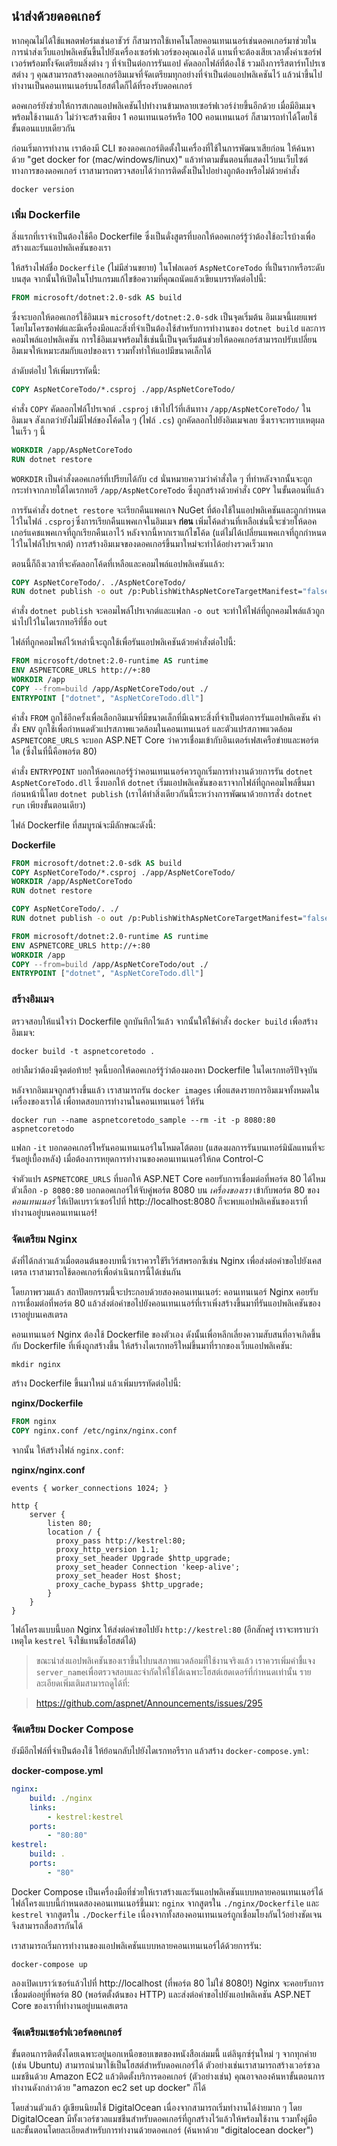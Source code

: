## นำส่งด้วยดอคเกอร์

หากคุณไม่ได้ใช้แพลตฟอร์มเช่นอาชัวร์ ก็สามารถใช้เทคโนโลยคอนเทนเนอร์เช่นดอคเกอร์มาช่วยในการนำส่งเว็บแอปพลิเคชันขึ้นไปยังเครื่องเซอร์ฟเวอร์ของคุณเองได้ แทนที่จะต้องเสียเวลาตั้งค่าเซอร์ฟเวอร์พร้อมทั้งจัดเตรียมสิ่งต่าง ๆ ที่จำเป็นต่อการรันแอป คัดลอกไฟล์ที่ต้องใช้ รวมถึงการรีสตาร์ทโปรเซสต่าง ๆ คุณสามารถสร้างดอคเกอร์อิมเมจที่จัดเตรียมทุกอย่างที่จำเป็นต่อแอปพลิเคชันไว้ แล้วนำขึ้นไปทำงานเป็นคอนเทนเนอร์บนโฮสต์ใดก็ได้ที่รองรับดอคเกอร์

ดอคเกอร์ยังช่วยให้การสเกลแอปพลิเคชันไปทำงานข้ามหลายเซอร์ฟเวอร์ง่ายขึ้นอีกด้วย เมื่อมีอิมเมจพร้อมใช้งานแล้ว ไม่ว่าจะสร้างเพียง 1 คอนเทนเนอร์หรือ 100 คอนเทนเนอร์ ก็สามารถทำได้โดยใช้ขั้นตอนแบบเดียวกัน

ก่อนเริ่มการทำงาน เราต้องมี CLI ของดอคเกอร์ติดตั้งในเครื่องที่ใช้ในการพัฒนาเสียก่อน ให้ค้นหาด้วย "get docker for (mac/windows/linux)" แล้วทำตามขั้นตอนที่แสดงไว้บนเว็บไซต์ทางการของดอคเกอร์ เราสามารถตรวจสอบได้ว่าการติดตั้งเป็นไปอย่างถูกต้องหรือไม่ด้วยคำสั่ง

```
docker version
```

### เพิ่ม Dockerfile

สิ่งแรกที่เราจำเป็นต้องใช้คือ Dockerfile ซึ่งเป็นดั่งสูตรที่บอกให้ดอคเกอร์รู้ว่าต้องใช้อะไรบ้างเพื่อสร้างและรันแอปพลิเคชันของเรา

ให้สร้างไฟล์ชื่อ `Dockerfile` (ไม่มีส่วนขยาย) ในโฟลเดอร์ `AspNetCoreTodo` ที่เป็นรากหรือระดับบนสุด จากนั้นให้เปิดในโปรแกรมแก้ไขข้อความที่คุณถนัดแล้วเขียนบรรทัดต่อไปนี้:

```dockerfile
FROM microsoft/dotnet:2.0-sdk AS build
```

ซึ่งจะบอกให้ดอคเกอร์ใช้อิมเมจ `microsoft/dotnet:2.0-sdk` เป็นจุดเริ่มต้น อิมเมจนี้เผยแพร่โดยไมโครซอฟต์และมีเครื่องมีอและสิ่งที่จำเป็นต้องใช้สำหรับการทำงานของ `dotnet build` และการคอมไพล์แอปพลิเคชัน การใช้อิมเมจพร้อมใช้เช่นนี้เป็นจุดเริ่มต้นช่วยให้ดอคเกอร์สามารถปรับเปลี่ยนอิมเมจให้เหมาะสมกับแอปของเรา รวมทั้งทำให้แอปมีขนาดเล็กได้

ลำดับต่อไป ให้เพิ่มบรรทัดนี้:

```dockerfile
COPY AspNetCoreTodo/*.csproj ./app/AspNetCoreTodo/
```

คำสั่ง `COPY` คัดลอกไฟล์โปรเจกต์ `.csproj` เข้าไปไว้ที่เส้นทาง `/app/AspNetCoreTodo/` ในอิมเมจ สังเกตว่ายังไม่มีไฟล์ของโค้ดใด ๆ (ไฟล์ `.cs`) ถูกคัดลอกไปยังอิมเมจเลย ซึ่งเราจะทราบเหตุผลในเร็ว ๆ นี้

```dockerfile
WORKDIR /app/AspNetCoreTodo
RUN dotnet restore
```

`WORKDIR` เป็นคำสั่งดอคเกอร์ที่เปรียบได้กับ `cd` นั่นหมายความว่าคำสั่งใด ๆ ที่ทำหลังจากนั้นจะถูกกระทำจากภายใต้ไดเรกทอรี `/app/AspNetCoreTodo` ซึ่งถูกสร้างด้วยคำสั่ง `COPY` ในขั้นตอนที่แล้ว

การรันคำสั่ง `dotnet restore` จะเรียกคืนแพคเกจ NuGet ที่ต้องใช้ในแอปพลิเคชันและถูกกำหนดไว้ในไฟล์ `.csproj`ซึ่งการเรียกคืนแพคเกจในอิมเมจ **ก่อน** เพิ่มโค้ดส่วนที่เหลือเช่นนี้จะช่วยให้ดอคเกอร์แคชแพคเกจที่ถูกเรียกคืนเอาไว้ หลังจากนี้หากเราแก้ไขโค้ด (แต่ไม่ได้เปลี่ยนแพคเกจที่ถูกกำหนดไว้ในไฟล์โปรเจกต์) การสร้างอิมเมจของดอคเกอร์ขึ้นมาใหม่จะทำได้อย่างรวดเร็วมาก

ตอนนี้ก็ถึงเวลาที่จะคัดลอกโค้ดที่เหลือและคอมไพล์แอปพลิเคชันแล้ว:

```dockerfile
COPY AspNetCoreTodo/. ./AspNetCoreTodo/
RUN dotnet publish -o out /p:PublishWithAspNetCoreTargetManifest="false"
```

คำสั่ง `dotnet publish` จะคอมไพล์โปรเจกต์และแฟลก `-o out` จะทำให้ไฟล์ที่ถูกคอมไพล์แล้วถูกนำไปไว้ในไดเรกทอรีที่ชื่อ `out`

ไฟล์ที่ถูกคอมไพล์ไว้เหล่านี้จะถูกใช้เพื่อรันแอปพลิเคชันด้วยคำสั่งต่อไปนี้:

```dockerfile
FROM microsoft/dotnet:2.0-runtime AS runtime
ENV ASPNETCORE_URLS http://+:80
WORKDIR /app
COPY --from=build /app/AspNetCoreTodo/out ./
ENTRYPOINT ["dotnet", "AspNetCoreTodo.dll"]
```

คำสั่ง `FROM` ถูกใช้อีกครั้งเพื่อเลือกอิมเมจที่มีขนาดเล็กที่มีเฉพาะสิ่งที่จำเป็นต่อการรันแอปพลิเคชัน คำสั่ง `ENV` ถูกใช้เพื่อกำหนดตัวแปรสภาพแวดล้อมในคอนเทนเนอร์ และตัวแปรสภาพแวดล้อม `ASPNETCORE_URLS` จะบอก ASP.NET Core ว่าควรเชื่อมเข้ากับอินเตอร์เฟสเครือข่ายและพอร์ตใด (ซึ่งในที่นี้คือพอร์ต 80)

คำสั่ง `ENTRYPOINT` บอกให้ดอคเกอร์รู้ว่าคอนเทนเนอร์ควรถูกเริ่มการทำงานด้วยการรัน `dotnet AspNetCoreTodo.dll` ซึ่งบอกให้ `dotnet` เริ่มแอปพลิเคชันของเราจากไฟล์ที่ถูกคอมไพล์ขึ้นมาก่อนหน้านี้โดย `dotnet publish`  (เราได้ทำสิ่งเดียวกันนี้ระหว่างการพัฒนาด้วยการสั่ง `dotnet run` เพียงขั้นตอนเดียว)

ไฟล์ Dockerfile ที่สมบูรณ์จะมีลักษณะดังนี้:

**Dockerfile**

```dockerfile
FROM microsoft/dotnet:2.0-sdk AS build
COPY AspNetCoreTodo/*.csproj ./app/AspNetCoreTodo/
WORKDIR /app/AspNetCoreTodo
RUN dotnet restore

COPY AspNetCoreTodo/. ./
RUN dotnet publish -o out /p:PublishWithAspNetCoreTargetManifest="false"

FROM microsoft/dotnet:2.0-runtime AS runtime
ENV ASPNETCORE_URLS http://+:80
WORKDIR /app
COPY --from=build /app/AspNetCoreTodo/out ./
ENTRYPOINT ["dotnet", "AspNetCoreTodo.dll"]
```

### สร้างอิมเมจ

ตรวจสอบให้แน่ใจว่า Dockerfile ถูกบันทึกไว้แล้ว จากนั้นให้ใช้คำสั่ง `docker build` เพื่อสร้างอิมเมจ:

```
docker build -t aspnetcoretodo .
```

อย่าลืมว่าต้องมีจุดต่อท้าย! จุดนี้บอกให้ดอคเกอร์รู้ว่าต้องมองหา Dockerfile ในไดเรกทอรีปัจจุบัน

หลังจากอิมเมจถูกสร้างขึ้นแล้ว เราสามารถรัน `docker images` เพื่อแสดงรายการอิมเมจทั้งหมดในเครื่องของเราได้ เพื่อทดสอบการทำงานในคอนเทนเนอร์ ให้รัน

```
docker run --name aspnetcoretodo_sample --rm -it -p 8080:80 aspnetcoretodo
```

แฟลก `-it` บอกดอคเกอร์ใหรันคอนเทนเนอร์ในโหมดโต้ตอบ (แสดงผลการรันบนเทอร์มินัลแทนที่จะรันอยู่เบื้องหลัง) เมื่อต้องการหยุดการทำงานของคอนเทนเนอร์ให้กด Control-C

จำตัวแปร `ASPNETCORE_URLS` ที่บอกให้ ASP.NET Core คอยรับการเชื่อมต่อที่พอร์ต 80 ได้ไหม ตัวเลือก `-p 8080:80` บอกดอคเกอร์ให้จับคู่พอร์ต 8080 บน *เครื่องของเรา* เข้ากับพอร์ต 80 ของ *คอนเทนเนอร์* ให้เปิดเบราว์เซอร์ไปที่ http://localhost:8080 ก็จะพบแอปพลิเคชันของเราที่ทำงานอยู่บนคอนเทนเนอร์!

### จัดเตรียม Nginx

ดังที่ได้กล่าวแล้วเมื่อตอนต้นของบทนี้ว่าเราควรใช้รีเวิร์สพรอกซีเช่น Nginx เพื่อส่งต่อคำขอไปยังเคสเตรล เราสามารถใช้ดอคเกอร์เพื่อดำเนินการนี้ได้เช่นกัน

โดยภาพรวมแล้ว สถาปัตยกรรมนี้จะประกอบด้วยสองคอนเทนเนอร์: คอนเทนเนอร์ Nginx คอยรับการเชื่อมต่อที่พอร์ต 80 แล้วส่งต่อคำขอไปยังคอนเทนเนอร์ที่เราเพิ่งสร้างขึ้นมาที่รันแอปพลิเคชันของเราอยู่บนเคสเตรล

คอนเทนเนอร์ Nginx ต้องใช้ Dockerfile ของตัวเอง ดังนั้นเพื่อหลีกเลี่ยงความสับสนที่อาจเกิดขึ้นกับ Dockerfile ที่เพิ่งถูกสร้างขึ้น ให้สร้างไดเรกทอรีใหม่ขึ้นมาที่รากของเว็บแอปพลิเคชัน:

```
mkdir nginx
```

สร้าง Dockerfile ขึ้นมาใหม่ แล้วเพิ่มบรรทัดต่อไปนี้:

**nginx/Dockerfile**

```dockerfile
FROM nginx
COPY nginx.conf /etc/nginx/nginx.conf
```

จากนั้น ให้สร้างไฟล์ `nginx.conf`:

**nginx/nginx.conf**

```
events { worker_connections 1024; }

http {
    server {
        listen 80;
        location / {
          proxy_pass http://kestrel:80;
          proxy_http_version 1.1;
          proxy_set_header Upgrade $http_upgrade;
          proxy_set_header Connection 'keep-alive';
          proxy_set_header Host $host;
          proxy_cache_bypass $http_upgrade;
        }
    }
}
```

ไฟล์โครงแบบนี้บอก Nginx ให้ส่งต่อคำขอไปยัง `http://kestrel:80` (อีกสักครู่ เราจะทราบว่าเหตุใด `kestrel` จึงใช้แทนชื่อโฮสต์ได้)

> ขณะนำส่งแอปพลิเคชันของเราขึ้นไปบนสภาพแวดล้อมที่ใช้งานจริงแล้ว เราควรเพิ่มคำชี้แจง `server_name`เพื่อตรวจสอบและจำกัดให้ใช้ได้เฉพาะโฮสต์เฮดเดอร์ที่กำหนดเท่านั้น รายละเอียดเพิ่มเติมสามารถดูได้ที่:

> https://github.com/aspnet/Announcements/issues/295

### จัดเตรียม Docker Compose

ยังมีอีกไฟล์ที่จำเป็นต้องใช้ ให้ย้อนกลับไปยังไดเรกทอรีราก แล้วสร้าง `docker-compose.yml`:

**docker-compose.yml**

```yaml
nginx:
    build: ./nginx
    links:
        - kestrel:kestrel
    ports:
        - "80:80"
kestrel:
    build: .
    ports:
        - "80"
```

Docker Compose เป็นเครื่องมือที่ช่วยให้เราสร้างและรันแอปพลิเคชันแบบหลายคอนเทนเนอร์ได้ ไฟล์โครงแบบนี้กำหนดสองคอนเทนเนอร์ขึ้นมา: `nginx` จากสูตรใน `./nginx/Dockerfile` และ `kestrel` จากสูตรใน `./Dockerfile` เนื่องจากทั้งสองคอนเทนเนอร์ถูกเชื่อมโยงกันไว้อย่างชัดเจนจึงสามารถสื่อสารกันได้

เราสามารถเริ่มการทำงานของแอปพลิเคชันแบบหลายคอนเทนเนอร์ได้ด้วยการรัน:

```
docker-compose up
```

ลองเปิดเบราว์เซอร์แล้วไปที่ http://localhost (ที่พอร์ต 80 ไม่ใช่ 8080!) Nginx จะคอยรับการเชื่อมต่ออยู่ที่พอร์ต 80 (พอร์ตตั้งต้นของ HTTP) และส่งต่อคำขอไปยังแอปพลิเคชัน ASP.NET Core ของเราที่ทำงานอยู่บนเคสเตรล

### จัดเตรียมเซอร์ฟเวอร์ดอคเกอร์

ขั้นตอนการติดตั้งโดยเฉพาะอยู่นอกเหนือขอบเขตของหนังสือเล่มมนี้ แต่ลินุกซ์รุ่นใหม่ ๆ จากทุกค่าย (เช่น Ubuntu) สามารถนำมาใช้เป็นโฮสต์สำหรับดอคเกอร์ได้ ตัวอย่างเช่นเราสามารถสร้างเวอร์ชวลแมชชีนด้วย Amazon EC2 แล้วติดตั้งบริการดอคเกอร์ (ตัวอย่างเช่น) คุณอาจลองค้นหาขั้นตอนการทำงานดังกล่าวด้วย "amazon ec2 set up docker" ก็ได้

โดยส่วนตัวแล้ว ผู้เขียนนิยมใช้ DigitalOcean เนื่องจากสามารถเริ่มทำงานได้ง่ายมาก ๆ โดย DigitalOcean มีทั้งเวอร์ชวลแมชชีนสำหรับดอคเกอร์ที่ถูกสร้างไว้แล้วให้พร้อมใช้งาน รวมทั้งคู่มือและขั้นตอนโดยละเอียดสำหรับการทำงานด้วยดอคเกอร์ (ค้นหาด้วย "digitalocean docker")

